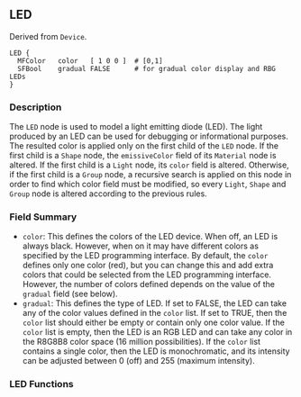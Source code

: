 ## LED

Derived from `Device`.


```
LED {
  MFColor   color   [ 1 0 0 ]  # [0,1]
  SFBool    gradual FALSE      # for gradual color display and RBG LEDs
}
```

### Description

The `LED` node is used to model a light emitting diode (LED). The light produced
by an LED can be used for debugging or informational purposes. The resulted
color is applied only on the first child of the `LED` node. If the first child
is a `Shape` node, the `emissiveColor` field of its `Material` node is altered.
If the first child is a `Light` node, its `color` field is altered. Otherwise,
if the first child is a `Group` node, a recursive search is applied on this node
in order to find which color field must be modified, so every `Light`, `Shape`
and `Group` node is altered according to the previous rules.

### Field Summary

- `color`: This defines the colors of the LED device. When off, an LED is always black. However, when on it may have different colors as specified by the LED programming interface. By default, the `color` defines only one color (red), but you can change this and add extra colors that could be selected from the LED programming interface. However, the number of colors defined depends on the value of the `gradual` field (see below).
- `gradual`: This defines the type of LED. If set to FALSE, the LED can take any of the color values defined in the `color` list. If set to TRUE, then the `color` list should either be empty or contain only one color value. If the `color` list is empty, then the LED is an RGB LED and can take any color in the R8G8B8 color space (16 million possibilities). If the `color` list contains a single color, then the LED is monochromatic, and its intensity can be adjusted between 0 (off) and 255 (maximum intensity).

### LED Functions

